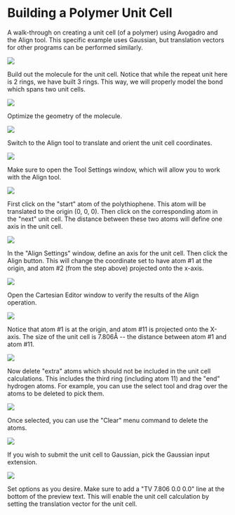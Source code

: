 # Building a Polymer Unit Cell

A walk-through on creating a unit cell (of a polymer) using Avogadro and the Align tool. This specific example uses Gaussian, but translation vectors for other programs can be performed similarly.

![][1]

[1]: images/3-building-a-polymer-unit-cell/media_1260118979959.png

Build out the molecule for the unit cell. Notice that while the repeat unit here is 2 rings, we have built 3 rings. This way, we will properly model the bond which spans two unit cells.

![][2]

[2]: images/3-building-a-polymer-unit-cell/media_1260119377141.png

Optimize the geometry of the molecule.

![][3]

[3]: images/3-building-a-polymer-unit-cell/media_1260119456591.png

Switch to the Align tool to translate and orient the unit cell coordinates.

![][4]

[4]: images/3-building-a-polymer-unit-cell/media_1260119601872.png

Make sure to open the Tool Settings window, which will allow you to work with the Align tool.

![][5]

[5]: images/3-building-a-polymer-unit-cell/media_1260119685502.png

First click on the "start" atom of the polythiophene. This atom will be translated to the origin (0, 0, 0). Then click on the corresponding atom in the "next" unit cell. The distance between these two atoms will define one axis in the unit cell.

![][6]

[6]: images/3-building-a-polymer-unit-cell/media_1260119852731.png

In the "Align Settings" window, define an axis for the unit cell. Then click the Align button. This will change the coordinate set to have atom #1 at the origin, and atom #2 (from the step above) projected onto the x-axis.

![][7]

[7]: images/3-building-a-polymer-unit-cell/media_1260120107101.png

Open the Cartesian Editor window to verify the results of the Align operation.

![][8]

[8]: images/3-building-a-polymer-unit-cell/Screen-shot-2009-12-06-at-12.23.01-PM.png

Notice that atom #1 is at the origin, and atom #11 is projected onto the X-axis. The size of the unit cell is 7.806Å -- the distance between atom #1 and atom #11.

![][9]

[9]: images/3-building-a-polymer-unit-cell/media_1260120454671.png

Now delete "extra" atoms which should not be included in the unit cell calculations. This includes the third ring (including atom 11) and the "end" hydrogen atoms. For example, you can use the select tool and drag over the atoms to be deleted to pick them.

![][10]

[10]: images/3-building-a-polymer-unit-cell/media_1260120552391.png

Once selected, you can use the "Clear" menu command to delete the atoms.

![][11]

[11]: images/3-building-a-polymer-unit-cell/media_1260120773167.png

If you wish to submit the unit cell to Gaussian, pick the Gaussian input extension.

![][12]

[12]: images/3-building-a-polymer-unit-cell/Screen-shot-2009-12-06-at-12.36.05-PM.png

Set options as you desire. Make sure to add a "TV   7.806  0.0    0.0" line at the bottom of the preview text. This will enable the unit cell calculation by setting the translation vector for the unit cell.